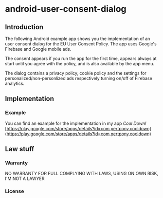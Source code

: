 # android-user-consent-dialog

## Introduction
The following Android example app shows you the implementation of an user consent dialog for the EU User Consent Policy. The app uses Google's Firebase and Google mobile ads.  

The consent appears if you run the app for the first time, appears always at start until you agree with the policy, and is also available
by the app menu.  

The dialog contains a privacy policy, cookie policy and the settings for personalized/non-personlized ads respectively turning on/off of
Firebase analytics.


## Implementation

### Example
You can find an example for the implementation in my app *Cool Down!*  
[https://play.google.com/store/apps/details?id=com.pertpony.cooldown](https://play.google.com/store/apps/details?id=com.pertpony.cooldown)


## Law stuff
### Warranty
NO WARRANTY FOR FULL COMPLYING WITH LAWS, USING ON OWN RISK, I'M NOT A LAWYER

### License

